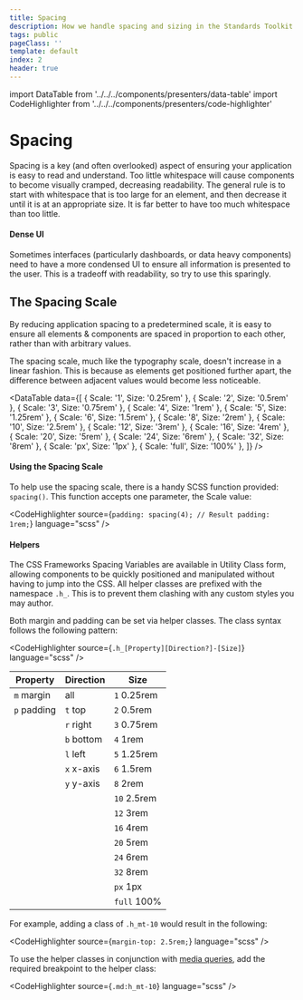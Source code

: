 ```yaml
---
title: Spacing
description: How we handle spacing and sizing in the Standards Toolkit
tags: public
pageClass: ''
template: default
index: 2
header: true
---
```


import DataTable from '../../../components/presenters/data-table'
import CodeHighlighter from '../../../components/presenters/code-highlighter'

# Spacing

Spacing is a key (and often overlooked) aspect of ensuring your application is easy to read and understand. Too little whitespace will cause components to become visually cramped, decreasing readability. The general rule is to start with whitespace that is too large for an element, and then decrease it until it is at an appropriate size. It is far better to have too much whitespace than too little.

#### Dense UI

Sometimes interfaces (particularly dashboards, or data heavy components) need to have a more condensed UI to ensure all information is presented to the user. This is a tradeoff with readability, so try to use this sparingly.

## The Spacing Scale

By reducing application spacing to a predetermined scale, it is easy to ensure all elements & components are spaced in proportion to each other, rather than with arbitrary values.

The spacing scale, much like the typography scale, doesn't increase in a linear fashion. This is because as elements get positioned further apart, the difference between adjacent values would become less noticeable.

<DataTable data={[
  {
    Scale: '1',
    Size: '0.25rem'
  },
  {
    Scale: '2',
    Size: '0.5rem'
  },
  {
    Scale: '3',
    Size: '0.75rem'
  },
  {
    Scale: '4',
    Size: '1rem'
  },
  {
    Scale: '5',
    Size: '1.25rem'
  },
  {
    Scale: '6',
    Size: '1.5rem'
  },
  {
    Scale: '8',
    Size: '2rem'
  },
  {
    Scale: '10',
    Size: '2.5rem'
  },
  {
    Scale: '12',
    Size: '3rem'
  },
  {
    Scale: '16',
    Size: '4rem'
  },
  {
    Scale: '20',
    Size: '5rem'
  },
  {
    Scale: '24',
    Size: '6rem'
  },
  {
    Scale: '32',
    Size: '8rem'
  },
  {
    Scale: 'px',
    Size: '1px'
  },
  {
    Scale: 'full',
    Size: '100%'
  },
]} />

#### Using the Spacing Scale

To help use the spacing scale, there is a handy SCSS function provided: `spacing()`. This function accepts one parameter, the Scale value:

<CodeHighlighter 
source={`padding: spacing(4);
// Result
padding: 1rem;`} language="scss"
/>

#### Helpers

The CSS Frameworks Spacing Variables are available in Utility Class form, allowing components to be quickly positioned and manipulated without having to jump into the CSS. All helper classes are prefixed with the namespace `.h_`. This is to prevent them clashing with any custom styles you may author.

Both margin and padding can be set via helper classes. The class syntax follows the following pattern:

<CodeHighlighter 
source={`.h_[Property][Direction?]-[Size]`} language="scss"
/>

<div class="standard-table">

Property     | Direction  | Size
------------ | ---------- | -----------
`m` margin   | all        | `1` 0.25rem
`p` padding  | `t` top    | `2` 0.5rem
&nbsp;       | `r` right  | `3` 0.75rem
&nbsp;       | `b` bottom | `4` 1rem
&nbsp;       | `l` left   | `5` 1.25rem
&nbsp;       | `x` x-axis | `6` 1.5rem
&nbsp;       | `y` y-axis | `8` 2rem
&nbsp;       |            | `10` 2.5rem
&nbsp;       |            | `12` 3rem
&nbsp;       |            | `16` 4rem
&nbsp;       |            | `20` 5rem
&nbsp;       |            | `24` 6rem
&nbsp;       |            | `32` 8rem
&nbsp;       |            | `px` 1px
&nbsp;       |            | `full` 100%

</div>

For example, adding a class of `.h_mt-10` would result in the following:

<CodeHighlighter 
source={`margin-top: 2.5rem;`} language="scss"
/>


To use the helper classes in conjunction with [media queries](/styles/breakpoints), add the required breakpoint to the helper class:

<CodeHighlighter 
source={`.md:h_mt-10`} language="scss"
/>

